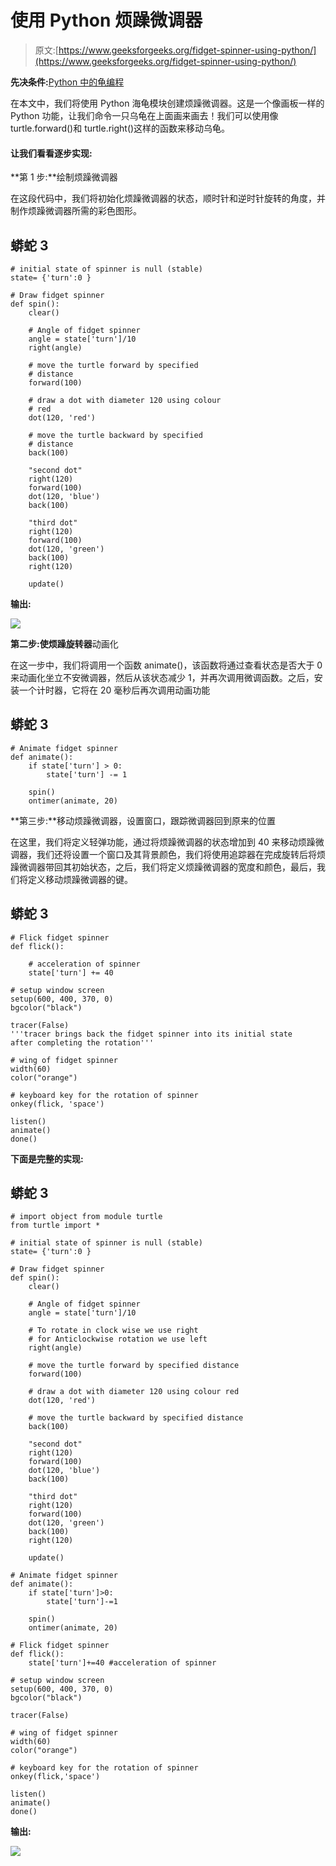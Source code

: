 # 使用 Python 烦躁微调器

> 原文:[https://www.geeksforgeeks.org/fidget-spinner-using-python/](https://www.geeksforgeeks.org/fidget-spinner-using-python/)

**先决条件:**[Python 中的龟编程](https://www.geeksforgeeks.org/turtle-programming-python/)

在本文中，我们将使用 Python 海龟模块创建烦躁微调器。这是一个像画板一样的 Python 功能，让我们命令一只乌龟在上面画来画去！我们可以使用像 turtle.forward()和 turtle.right()这样的函数来移动乌龟。

#### 让我们看看逐步实现:

**第 1 步:**绘制烦躁微调器

在这段代码中，我们将初始化烦躁微调器的状态，顺时针和逆时针旋转的角度，并制作烦躁微调器所需的彩色图形。

## 蟒蛇 3

```
# initial state of spinner is null (stable)
state= {'turn':0 }

# Draw fidget spinner
def spin():
    clear()

    # Angle of fidget spinner
    angle = state['turn']/10
    right(angle)

    # move the turtle forward by specified
    # distance
    forward(100)

    # draw a dot with diameter 120 using colour 
    # red
    dot(120, 'red')

    # move the turtle backward by specified 
    # distance
    back(100)

    "second dot"
    right(120)
    forward(100)
    dot(120, 'blue')
    back(100)

    "third dot"
    right(120)
    forward(100)
    dot(120, 'green')
    back(100)
    right(120)

    update()
```

**输出:**

![](img/072281d9723e2d5dcf358277c73bba22.png)

**第二步:使烦躁旋转器**动画化

在这一步中，我们将调用一个函数 animate()，该函数将通过查看状态是否大于 0 来动画化坐立不安微调器，然后从该状态减少 1，并再次调用微调函数。之后，安装一个计时器，它将在 20 毫秒后再次调用动画功能

## 蟒蛇 3

```
# Animate fidget spinner
def animate():
    if state['turn'] > 0:
        state['turn'] -= 1

    spin()
    ontimer(animate, 20)
```

**第三步:**移动烦躁微调器，设置窗口，跟踪微调器回到原来的位置

在这里，我们将定义轻弹功能，通过将烦躁微调器的状态增加到 40 来移动烦躁微调器，我们还将设置一个窗口及其背景颜色，我们将使用追踪器在完成旋转后将烦躁微调器带回其初始状态，之后，我们将定义烦躁微调器的宽度和颜色，最后，我们将定义移动烦躁微调器的键。

## 蟒蛇 3

```
# Flick fidget spinner
def flick():

    # acceleration of spinner
    state['turn'] += 40

# setup window screen
setup(600, 400, 370, 0)
bgcolor("black")

tracer(False)
'''tracer brings back the fidget spinner into its initial state
after completing the rotation'''

# wing of fidget spinner
width(60)
color("orange")

# keyboard key for the rotation of spinner
onkey(flick, 'space')

listen()
animate()
done()
```

**下面是完整的实现:**

## 蟒蛇 3

```
# import object from module turtle
from turtle import *

# initial state of spinner is null (stable)
state= {'turn':0 }

# Draw fidget spinner
def spin():
    clear()

    # Angle of fidget spinner
    angle = state['turn']/10

    # To rotate in clock wise we use right
    # for Anticlockwise rotation we use left
    right(angle)

    # move the turtle forward by specified distance
    forward(100)

    # draw a dot with diameter 120 using colour red
    dot(120, 'red')

    # move the turtle backward by specified distance
    back(100)

    "second dot"
    right(120)
    forward(100)
    dot(120, 'blue')
    back(100)

    "third dot"
    right(120)
    forward(100)
    dot(120, 'green')
    back(100)
    right(120)

    update()

# Animate fidget spinner
def animate():
    if state['turn']>0:
        state['turn']-=1

    spin()
    ontimer(animate, 20)

# Flick fidget spinner
def flick():
    state['turn']+=40 #acceleration of spinner

# setup window screen
setup(600, 400, 370, 0)
bgcolor("black")

tracer(False)

# wing of fidget spinner
width(60)
color("orange")

# keyboard key for the rotation of spinner
onkey(flick,'space')

listen()
animate()
done()
```

**输出:**

![](img/5ff5c9ccde5fd0455e08871a879bbd30.png)